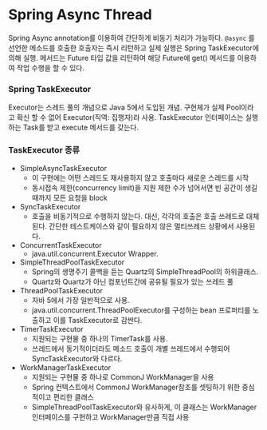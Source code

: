 # Spring Async Thread

Spring Async annotation를 이용하여 간단하게 비동기 처리가 가능하다.
`@async` 를 선언한 메소드를 호출한 호출자는 즉시 리턴하고 실제 실행은 Spring TaskExecutor에 의해 실행.
메서드는 Future 타입 값을 리턴하여 해당 Future에 get() 메서드를 이용하여 작업 수행을 할 수 있다.



### Spring TaskExecutor
Executor는 스레드 풀의 개념으로 Java 5에서 도입된 개념. 구현체가 실제 Pool이라고 확신 할 수 없어 Executor(직역: 집행자)라 사용.
TaskExecutor 인터페이스는 실행하는 Task를 받고 execute 메서드를 갖는다.

### TaskExecutor 종류

* SimpleAsyncTaskExecutor
  - 이 구현에는 어떤 스레드도 재사용하지 않고 호출마다 새로운 스레드를 시작
  - 동시접속 제한(concurrency limit)을 지원 제한 수가 넘어서면 빈 공간이 생길 때까지 모든 요청을 block
* SyncTaskExecutor
  - 호출을 비동기적으로 수행하지 않는다. 대신, 각각의 호출은 호출 쓰레드로 대체된다. 간단한 테스트케이스와 같이 필요하지 않은 멀티쓰레드 상황에서 사용된다.
* ConcurrentTaskExecutor
  - java.util.concurrent.Executor Wrapper.
* SimpleThreadPoolTaskExecutor
  - Spring의 생명주기 콜백을 듣는 Quartz의 SimpleThreadPool의 하위클래스.
  - Quartz와 Quartz가 아닌 컴포넌트간에 공유될 필요가 있는 쓰레드 풀
* ThreadPoolTaskExecutor
  - 자바 5에서 가장 일반적으로 사용.
  - java.util.concurrent.ThreadPoolExecutor를 구성하는 bean 프로퍼티를 노출하고 이를 TaskExecutor로 감싼다.
* TimerTaskExecutor
  - 지원되는 구현물 중 하나의 TimerTask를 사용.
  - 쓰레드에서 동기적이더라도 메소드 호출이 개별 쓰레드에서 수행되어 SyncTaskExecutor와 다르다.
* WorkManagerTaskExecutor
  - 지원되는 구현물 중 하나로 CommonJ WorkManager을 사용
  - Spring 컨텍스트에서 CommonJ WorkManager참조를 셋팅하기 위한 중심적이고 편리한 클래스
  - SimpleThreadPoolTaskExecutor와 유사하게, 이 클래스는 WorkManager인터페이스를 구현하고 WorkManager만큼 직접 사용
